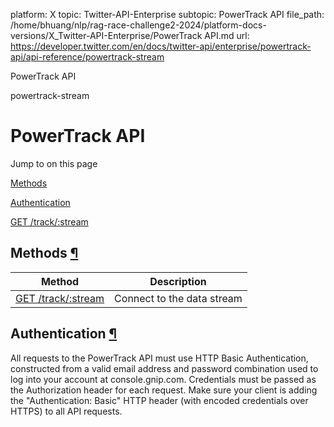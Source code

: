 platform: X
topic: Twitter-API-Enterprise
subtopic: PowerTrack API
file_path: /home/bhuang/nlp/rag-race-challenge2-2024/platform-docs-versions/X_Twitter-API-Enterprise/PowerTrack API.md
url: https://developer.twitter.com/en/docs/twitter-api/enterprise/powertrack-api/api-reference/powertrack-stream

PowerTrack API

powertrack-stream

# PowerTrack API

Jump to on this page

[Methods](#Methods)

[Authentication](#Authentication)

[GET /track/:stream](#Stream)

## Methods [¶](#methods- "Permalink to this headline")

| Method | Description |
| --- | --- |
| [GET /track/:stream](#Stream) | Connect to the data stream |

## Authentication [¶](#authentication- "Permalink to this headline")

All requests to the PowerTrack API must use HTTP Basic Authentication, constructed from a valid email address and password combination used to log into your account at console.gnip.com. Credentials must be passed as the Authorization header for each request. Make sure your client is adding the "Authentication: Basic" HTTP header (with encoded credentials over HTTPS) to all API requests.